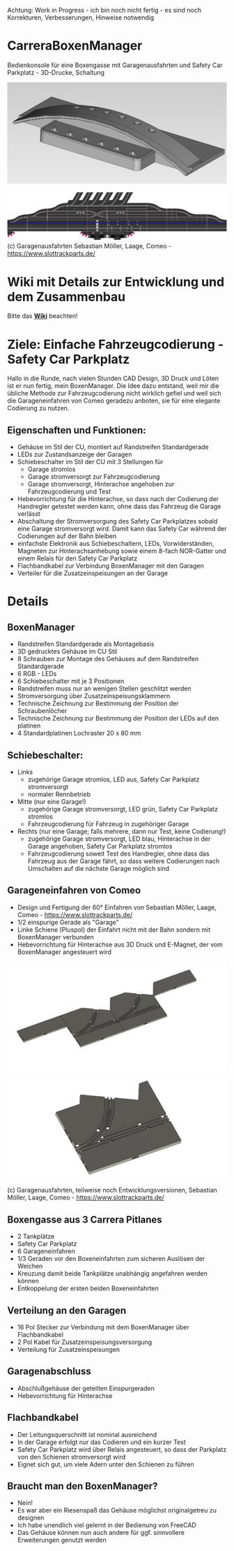 Achtung: Work in Progress - ich bin noch nicht fertig - es sind noch Korrekturen, Verbesserungen, Hinweise notwendig

# CarreraBoxenManager
Bedienkonsole für eine Boxengasse mit Garagenausfahrten und Safety Car Parkplatz - 3D-Drucke, Schaltung

![3D-Ansicht](https://raw.githubusercontent.com/spitzlbergerj/CarreraBoxenManager/main/images/AnsichtVorne.png)  

![vollständige Pit Lane mit Garagenausfahrten](https://raw.githubusercontent.com/spitzlbergerj/CarreraBoxenManager/main/images/Boxengasse-Garagen.png) 
(c) Garagenausfahrten Sebastian Möller, Laage, Comeo - https://www.slottrackparts.de/

# Wiki mit Details zur Entwicklung und dem Zusammenbau
Bitte das **[Wiki](https://github.com/spitzlbergerj/CarreraBoxenManager/wiki)** beachten! 


# Ziele: Einfache Fahrzeugcodierung - Safety Car Parkplatz

Hallo in die Runde,
nach vielen Stunden CAD Design, 3D Druck und Löten ist er nun fertig, mein BoxenManager. Die Idee dazu entstand, weil mir die übliche Methode zur Fahrzeugcodierung nicht wirklich gefiel und weil sich die Garageneinfahren von Comeo geradezu anboten, sie für eine elegante Codierung zu nutzen.

## Eigenschaften und Funktionen:
- Gehäuse im Stil der CU, montiert auf Randstreifen Standardgerade
- LEDs zur Zustandsanzeige der Garagen
- Schiebeschalter im Stil der CU mit 3 Stellungen für
	- Garage stromlos
	- Garage stromversorgt zur Fahrzeugcodierung
	- Garage stromversorgt, Hinterachse angehoben zur Fahrzeugcodierung und Test
- Hebevorrichtung für die Hinterachse, so dass nach der Codierung der Handregler getestet werden kann, ohne dass das Fahrzeug die Garage verlässt
- Abschaltung der Stromversorgung des Safety Car Parkplatzes sobald eine Garage stromversorgt wird. Damit kann das Safety Car während der Codierungen auf der Bahn bleiben
- einfachste Elektronik aus Schiebeschaltern, LEDs, Vorwiderständen, Magneten zur Hinterachsanhebung sowie einem 8-fach NOR-Gatter und einem Relais für den Safety Car Parkplatz 
- Flachbandkabel zur Verbindung BoxenManager mit den Garagen
- Verteiler für die Zusatzeinspeisungen an der Garage

# Details

## BoxenManager
- Randstreifen Standardgerade als Montagebasis
- 3D gedrucktes Gehäuse im CU Stil
- 8 Schrauben zur Montage des Gehäuses auf dem Randstreifen Standardgerade 
- 6 RGB - LEDs
- 6 Schiebeschalter mit je 3 Positionen
- Randstreifen muss nur an wenigen Stellen geschlitzt werden
- Stromversorgung über Zusatzeinspeisungsklammern
- Technische Zeichnung zur Bestimmung der Position der Schraubenlöcher
- Technische Zeichnung zur Bestimmung der Position der LEDs auf den platinen
- 4 Standardplatinen Lochraster 20 x 80 mm

## Schiebeschalter:
- Links
	- zugehörige Garage stromlos, LED aus, Safety Car Parkplatz stromversorgt
	- normaler Rennbetrieb 
- Mitte (nur eine Garage!) 
	- zugehörige Garage stromversorgt, LED grün, Safety Car Parkplatz stromlos
	- Fahrzeugcodierung für Fahrzeug in zugehöriger Garage
- Rechts (nur eine Garage; falls mehrere, dann nur Test, keine Codierung!)
	- zugehörige Garage stromversorgt, LED blau, Hinterachse in der Garage angehoben, Safety Car Parkplatz stromlos
	- Fahrzeugcodierung soweit Test des Handregler, ohne dass das Fahrzeug aus der Garage fährt, so dass weitere Codierungen nach Umschalten auf die nächste Garage möglich sind

## Garageneinfahren von Comeo
- Design und Fertigung der 60° Einfahren von Sebastian Möller, Laage, Comeo - https://www.slottrackparts.de/
- 1/2 einspurige Gerade als "Garage"
- Linke Schiene (Pluspol) der Einfahrt nicht mit der Bahn sondern mit BoxenManager verbunden
- Hebevorrichtung für Hinterachse aus 3D Druck und E-Magnet, der vom BoxenManager angesteuert wird

![Garagenausfahrten](https://raw.githubusercontent.com/spitzlbergerj/CarreraBoxenManager/main/images/Garagenausfahrt.png) 

![Garagenausfahrt](https://raw.githubusercontent.com/spitzlbergerj/CarreraBoxenManager/main/images/Garagenausfahrt-schraeg.png) 

(c) Garagenausfahrten, teilweise noch Entwicklungsversionen, Sebastian Möller, Laage, Comeo - https://www.slottrackparts.de/

## Boxengasse aus 3 Carrera Pitlanes
- 2 Tankplätze
- Safety Car Parkplatz 
- 6 Garageneinfahren
- 1/3 Geraden vor den Boxeneinfahrten zum sicheren Auslösen der Weichen 
- Kreuzung damit beide Tankplätze unabhängig angefahren werden können 
- Entkoppelung der ersten beiden Boxeneinfahrten

## Verteilung an den Garagen
- 16 Pol Stecker zur Verbindung mit dem BoxenManager über Flachbandkabel
- 2 Pol Kabel für Zusatzeinspeisungsversorgung 
- Verteilung für Zusatzeinspeisungen 

## Garagenabschluss
- Abschlußgehäuse der geteilten Einspurgeraden
- Hebevorrichtung für Hinterachse

## Flachbandkabel
- Der Leitungsquerschnitt ist nominal ausreichend
- In der Garage erfolgt nur das Codieren und ein kurzer Test
- Safety Car Parkplatz wird über Relais angesteuert, so dass der Parkplatz von den Schienen stromversorgt wird
- Eignet sich gut, um viele Adern unter den Schienen zu führen

## Braucht man den BoxenManager?
- Nein!
- Es war aber ein Riesenspaß das Gehäuse möglichst originalgetreu zu designen
- Ich habe unendlich viel gelernt in der Bedienung von FreeCAD
- Das Gehäuse können nun auch andere für ggf. sinnvollere Erweiterungen genutzt werden
